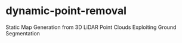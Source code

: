 # dynamic-point-removal
Static Map Generation from 3D LiDAR Point Clouds Exploiting Ground Segmentation
